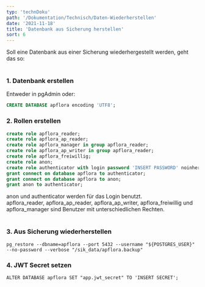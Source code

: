 ```yaml
---
typ: 'technDoku'
path: '/Dokumentation/Technisch/Daten-Wiederherstellen'
date: '2021-11-18'
title: 'Datenbank aus Sicherung herstellen'
sort: 6
---
```


Soll eine Datenbank aus einer Sicherung wiederhergestellt werden, geht das so:<br/><br/>

### 1. Datenbank erstellen

Entweder in pgAdmin oder:

```sql
CREATE DATABASE apflora encoding 'UTF8';
```

### 2. Rollen erstellen

```sql
create role apflora_reader;
create role apflora_ap_reader;
create role apflora_manager in group apflora_reader;
create role apflora_ap_writer in group apflora_reader;
create role apflora_freiwillig;
create role anon;
create role authenticator with login password 'INSERT PASSWORD' noinherit;
grant connect on database apflora to authenticator;
grant connect on database apflora to anon;
grant anon to authenticator;
```

anon und authenticator werden für das Login benutzt.<br/>
apflora_reader, apflora_ap_reader, apflora_ap_writer, apflora_freiwillig und apflora_manager sind Benutzer mit unterschiedlichen Rechten.<br/><br/>

### 3. Aus Sicherung wiederherstellen

```
pg_restore --dbname=apflora --port 5432 --username "${POSTGRES_USER}" --no-password --verbose "/sik_data/apflora.backup"
```

### 4. JWT Secret setzen

    ALTER DATABASE apflora SET "app.jwt_secret" TO 'INSERT SECRET';
